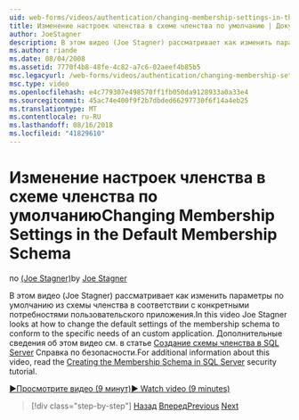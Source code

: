 ```yaml
---
uid: web-forms/videos/authentication/changing-membership-settings-in-the-default-membership-schema
title: Изменение настроек членства в схеме членства по умолчанию | Документация Майкрософт
author: JoeStagner
description: В этом видео (Joe Stagner) рассматривает как изменить параметры по умолчанию из схемы членства в соответствии с конкретными потребностями пользовательского приложения. Для ...
ms.author: riande
ms.date: 08/04/2008
ms.assetid: 7770f4b8-48fe-4c82-a7c6-02aeef4b85b5
msc.legacyurl: /web-forms/videos/authentication/changing-membership-settings-in-the-default-membership-schema
msc.type: video
ms.openlocfilehash: e4c779307e498570ff1fb050da9128933a0a33e4
ms.sourcegitcommit: 45ac74e400f9f2b7dbded66297730f6f14a4eb25
ms.translationtype: MT
ms.contentlocale: ru-RU
ms.lasthandoff: 08/16/2018
ms.locfileid: "41829610"
---
```

<a name="changing-membership-settings-in-the-default-membership-schema"></a><span data-ttu-id="751f0-104">Изменение настроек членства в схеме членства по умолчанию</span><span class="sxs-lookup"><span data-stu-id="751f0-104">Changing Membership Settings in the Default Membership Schema</span></span>
====================
<span data-ttu-id="751f0-105">по [(Joe Stagner)](https://github.com/JoeStagner)</span><span class="sxs-lookup"><span data-stu-id="751f0-105">by [Joe Stagner](https://github.com/JoeStagner)</span></span>

<span data-ttu-id="751f0-106">В этом видео (Joe Stagner) рассматривает как изменить параметры по умолчанию из схемы членства в соответствии с конкретными потребностями пользовательского приложения.</span><span class="sxs-lookup"><span data-stu-id="751f0-106">In this video Joe Stagner looks at how to change the default settings of the membership schema to conform to the specific needs of an custom application.</span></span> <span data-ttu-id="751f0-107">Дополнительные сведения об этом видео см. в статье [Создание схемы членства в SQL Server](../../overview/older-versions-security/membership/creating-the-membership-schema-in-sql-server-vb.md) Справка по безопасности.</span><span class="sxs-lookup"><span data-stu-id="751f0-107">For additional information about this video, read the [Creating the Membership Schema in SQL Server](../../overview/older-versions-security/membership/creating-the-membership-schema-in-sql-server-vb.md) security tutorial.</span></span>

[<span data-ttu-id="751f0-108">&#9654;Просмотрите видео (9 минут)</span><span class="sxs-lookup"><span data-stu-id="751f0-108">&#9654; Watch video (9 minutes)</span></span>](https://channel9.msdn.com/Blogs/ASP-NET-Site-Videos/changing-membership-settings-in-the-default-membership-schema)

> [!div class="step-by-step"]
> <span data-ttu-id="751f0-109">[Назад](configuring-sql-to-work-with-membership-schemas.md)
> [Вперед](creating-user-accounts-with-the-create-user-wizard.md)</span><span class="sxs-lookup"><span data-stu-id="751f0-109">[Previous](configuring-sql-to-work-with-membership-schemas.md)
[Next](creating-user-accounts-with-the-create-user-wizard.md)</span></span>
